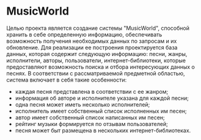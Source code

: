 # MusicWorld

Целью проекта является создание системы "MusicWorld", способной хранить в себе определенную информацию, обеспечивать возможность получения необходимых данных по запросам и их обновление. Для реализации ее построения проектируется база данных, которая содержит следующую информацию: песни, жанры, исполнители, авторы, пользователи, интернет-библиотеки, которые предоставляют возможность поиска и отбора интересующих данных о песнях. В соответствии с рассматриваемой предметной областью, система включает в себя такие особенности:
-	каждая песня представлена в соответствии с ее жанром;
-	информация об авторе и исполнителе указана для каждой песни;
-	одна песня может иметь несколько исполнителей;
-	исполнитель имеет собственный список исполненных им песен;
-	автор имеет собственный список написанных им песен;
-	рейтинг музыки формируется по отзывам пользователей;
-	песня может быт размещена в нескольких интернет-библиотеках.
